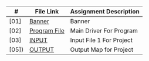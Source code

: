 
|   #    | File Link       | Assignment Description                          |
|------- |-------------------|-------------------------------------------------|
| [01] |  [Banner](./Banner) |  Banner |
| [02] |  [Program File](./main.py) |  Main Driver For Program |
| [03] |  [INPUT](./ufo_data.csv) | Input File 1 For Project   |
| [05])|  [OUTPUT](./output.geojson) | Output Map for Project|
